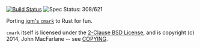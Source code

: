 [![Build Status](https://travis-ci.org/kivikakk/comrak.svg?branch=master)](https://travis-ci.org/kivikakk/comrak)
![Spec Status: 308/621](https://img.shields.io/badge/specs-308%2F621-red.svg)

Porting [jgm's `cmark`](https://github.com/jgm/cmark) to Rust for fun.

`cmark` itself is licensed under the [2-Clause BSD License](https://opensource.org/licenses/BSD-2-Clause),
and is copyright (c) 2014, John MacFarlane -- see
[COPYING](https://github.com/jgm/cmark/blob/118ebb338840d67005ee57ec39060d2b68f4ec7c/COPYING).
